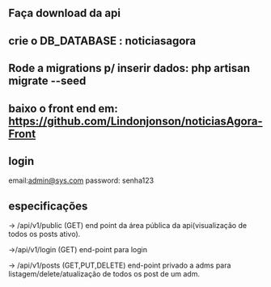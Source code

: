 ## Faça download da api 
## crie o DB_DATABASE : noticiasagora
## Rode a migrations p/ inserir dados: php artisan migrate --seed
## baixo o front end em: https://github.com/Lindonjonson/noticiasAgora-Front


## login
email:admin@sys.com
password: senha123





## especificações 
-> /api/v1/public (GET) end point da área pública da api(visualização de todos os posts ativo).

->/api/v1/login (GET) end-point para login

-> /api/v1/posts (GET,PUT,DELETE) end-point privado a adms para listagem/delete/atualização de todos os post de um adm.
